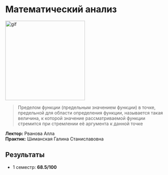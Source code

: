 # Математический анализ

<img alt="gif" src="https://media1.tenor.com/m/e9FOzYO65wsAAAAd/imnota-cat-fubuki.gif" height="250">

> Пределом функции (предельным значением функции) в точке, предельной для области определения функции, называется такая величина, к которой значение рассматриваемой функции стремится при стремлении её аргумента к данной точке

**Лектор:** Рванова Алла <br>
**Практик:** Шиманская Галина Станиславовна

## Результаты

- 1 семестр: **68.5/100**
